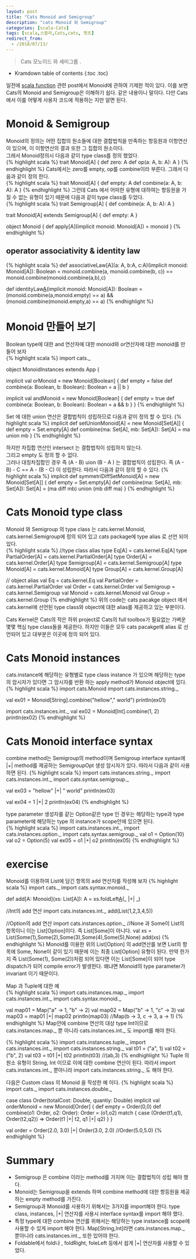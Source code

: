 ```yaml
---
layout: post
title: "Cats Monoid and Semigroup"
description: "cats Monoid 와 Semigroup"
categories: [scala-Cats]
tags: [scala,스칼라,Cats,cats, 켓츠]
redirect_from:
  - /2018/07/13/
---
```


> Cats 모노이드 와 세미그룹 .
>


* Kramdown table of contents
{:toc .toc}

일전에 [scala function](https://sslee05.github.io/blog/2017/09/09/scala-monoid/ "Monoid") 관련 post에서 Monoid에 관하여 기제한 적이 있다. 이를 보면 Cats의 Monoid and Semigroup은 이해하기 쉽다. 같은 내용이니 말이다. 다만 Cats에서 이를 어떻게 사용자 코드에 적용하는 지만 알면 된다.  

# Monoid & Semigroup
Monoid의 정의는 어떤 집합의 원소들에 대한 결합법칙을 만족하는 항등원과 이항연산이 있으며, 이 이항연산의 결과 또한 그 집합의 원소이다.  
그래서 Monoid정의시 다음과 같이 type class를 정의 했었다.  
{% highlight scala %}
trait Monoid[A] {
  def zero: A
  def op(a: A, b: A): A
}
{% endhighlight %}
Cats에서는 zero를 empty, op를 combine이라 부른다. 그래서 다음과 같이 정의 한다.  
{% highlight scala %}
trait Monoid[A] {
  def empty: A
  def combine(a: A, b: A): A
}
{% endhighlight %}
그런데 Cats 에서 어떠한 유형에 대하여는 항등원을 가질 수 없는 유형이 있기 때문에 다음과 같이 type class를 두었다.  
{% highlight scala %}
trait Semigroup[A] {
  def combine(a: A, b: A): A
}

trait Monoid[A] extends Semigroup[A] {
  def empty: A
}

object Monoid {
  def apply[A](implicit monoid: Monoid[A]) = monoid
}
{% endhighlight %}

## operator associativity & identity law
{% highlight scala %}
def associativeLaw[A](a: A, b:A, c:A)(implicit monoid: Monoid[A]): Boolean = 
  monoid.combine(a, monoid.combine(b, c)) ==  monoid.combine(monoid.combine(a,b),c) 
  
def identityLaw[A](a:A)(implicit monoid: Monoid[A]): Boolean = 
  (monoid.combine(a,monoid.empty) == a) && (monoid.combine(monoid.empty,a) == a)
{% endhighlight %}

# Monoid 만들어 보기 
Boolean type에 대한 and 연산자에 대한 monoid와 or연산자에 대한 monoid를 만들어 보자  
{% highlight scala %}
import cats._

object MonoidInstances extends App {
  
  implicit val orMonoid = new Monoid[Boolean] {
    def empty = false
    def combine(a: Boolean, b: Boolean): Boolean = a || b
  }
  
  implicit val andMonoid = new Monoid[Boolean] {
    def empty = true
    def combine(a: Boolean, b: Boolean): Boolean = a && b
  }
}
{% endhighlight %}

Set 에 대한 union 연산은 결합법칙이 성립하므로 다음과 같이 정의 할 수 있다.
{% highlight scala %}
implicit def setUnionMonoid[A] = new Monoid[Set[A]] {
  def empty = Set.empty[A]
  def combine(ma: Set[A], mb: Set[A]): Set[A] = ma union mb
}
{% endhighlight %}

하지만 차집합 연산인 intersect 는 결합법칙이 성립하지 않는다.  
그리고 empty 도 정의 할 수 없다.  
그러나 대칭차집합인 경우 즉 (A - B) uion (B - A ) 는  결합법칙이 성립한다. 즉 (A - B) - C == A - (B - C) 이 성립한다. 따라서 다음과 같이 정의 할 수 있다.
{% highlight scala %}
implicit def symmetriDiffSetMonoid[A] = new Monoid[Set[A]] {
  def empty = Set.empty[A]
  def combine(ma: Set[A], mb: Set[A]): Set[A] = 
    (ma diff mb) union (mb diff ma)
}
{% endhighlight %}

# Cats Monoid type class
Monoid 와 Semigroup 의 type class 는 cats.kernel.Monoid, cats.kernel.Semigroup에 정의 되어 있고 cats package에 type alias 로 선언 되어 있다.  
{% highlight scala %}
//type class alias
type Eq[A] = cats.kernel.Eq[A]
type PartialOrder[A] = cats.kernel.PartialOrder[A]
type Order[A] = cats.kernel.Order[A]
type Semigroup[A] = cats.kernel.Semigroup[A]
type Monoid[A] = cats.kernel.Monoid[A]
type Group[A] = cats.kernel.Group[A]

// object alias
val Eq = cats.kernel.Eq
val PartialOrder = cats.kernel.PartialOrder
val Order = cats.kernel.Order
val Semigroup = cats.kernel.Semigroup
val Monoid = cats.kernel.Monoid
val Group = cats.kernel.Group
{% endhighlight %}
위의 code는 cats pacakge object 에서 cats.kernel에 선언된 type class와 object에 대한 alias를 제공하고 있는 부분이다.  

Cats Kernel은 Cats의 작은 하위 project로 Cats의 full toolbox가 필요없는 가벼운 몇몇 핵심  type class들을 제공한다. 하지만 이들은 모두 cats pacakge에 alias 로 선언되어 있고 대부분은 이곳에 정의 되어 있다.  

# Cats Monoid instances
cats.instance에 해당하는 유형별로 type class instance 가 있으며 해당하는 type의 암시자가 있다면 그 암시자를 반환 하는 apply method가 Monoid object에 있다.  
{% highlight scala %}
import cats.Monoid
import cats.instances.string._
  
val ex01 = Monoid[String].combine("hellow"," world")
println(ex01)
  
import cats.instances.int._
val ex02 = Monoid[Int].combine(1, 2)
println(ex02)
{% endhighlight %}

# Cats Monoid interface syntax
combine method는 Semigroup의 method이며 Semigroup interface syntax에 |+| method를 제공하는 SemigroupOpt 생성 암시자가 있다. 따라서 다음과 같이 사용하면 된다.
{% highlight scala %}
import cats.instances.string._
import cats.instances.int._
import cats.syntax.semigroup._

val ex03 = "hellow" |+| " world"
println(ex03)
  
val ex04 = 1 |+| 2
println(ex04)
{% endhighlight %}

type parameter 생성자를 같는 Option같은 type 인 경우는 해당하는 type과 type parameter에 해당하는 type 의 instance가 scope안에 있으면 된다.  
{% highlight scala %}
import cats.instances.int._
import cats.instances.option._
import cats.syntax.semigroup._
val o1 = Option(10)
val o2 = Option(5)
val ex05 = o1 |+| o2
println(ex05)
{% endhighlight %}

# exercise
Monoid를 이용하여 List에 담긴 항목의  add 연산자를 작성해 보자
{% highlight scala %}
import cats._
import cats.syntax.monoid._

def add[A: Monoid](xs: List[A]): A = 
  xs.foldLeft[A](Monoid.empty[A])(_ |+| _)
  
//Int의 add 연산 
import cats.instances.int._
add(List(1,2,3,4,5))

//Option의 add 연산
import cats.instances.option._
//None 과 Some이 List의 항목이니 이는 List[Option]이다. 즉 List[Some]이 아니다.
val xs = List(Some(1),Some(2),Some(3),Some(4),Some(5),None)
add(xs)
{% endhighlight %}
Monoid를 이용한 위의 List[Option] 의 add연산를 보면 List의 항목에 Some, None이 같이 있기 때문에 이는 최종 List[Option] 유형이 된다. 만약 한가지 즉 List(Some(1), Some(2))처럼 되어 있다면 이는 List[Some]이 되어 type dispatch가 되어 compile error가 발생한다. 왜냐면 Monoid의 type parameter가 invariant 이기 때문이다.  
  

Map 과 Tuple에 대한 예  
{% highlight scala %}
import cats.instances.map._
import cats.instances.int._ 
import cats.syntax.monoid._
  
val map01 = Map("a" -> 1, "b" -> 2)
val map02 = Map("b" -> 1, "c" -> 3)
val map03 = map01 |+| map02
println(map03)
//Map(b -> 3, c -> 3, a -> 1)
{% endhighlight %}
Map안에 combine 연산의 대상 type Int이므로 cats.instances.map._ 뿐 아니라 cats.instances.int._ 도 import를 해야 한다.  

{% highlight scala %}
import cats.instances.tuple._
import cats.instances.int._
import cats.instances.string._
val t01 = ("a", 1)
val t02 = ("b", 2)
val t03 = t01 |+| t02
println(t03)
//(ab,3)
{% endhighlight %}
Tuple 의 원소 유형이 String, Int 이므로 이에 대한 combine 연산이 된다. 따라서 import cats.instances.int._ 뿐아니라 import cats.instances.string._ 도 해야 한다.  
  

다음은 Custom class 의 Monoid 을 작성한 예 이다.
{% highlight scala %}
import cats._
import cats.instances.double._

case class Order(totalCost: Double, quantiy: Double)
implicit val orderMonoid = new Monoid[Order] {
  def empty = Order(0,0)
  def combine(o1: Order, o2: Order): Order = (o1,o2) match {
    case (Order(t1,q1), Order(t2,q2)) => Order(t1 |+| t2, q1 |+| q2) 
  }
}

val order = Order(2.0, 3.0) |+| Order(3.0, 2.0)
//Order(5.0,5.0)
{% endhighlight %}

# Summary
- Semigroup 은 combine 이라는 method를 가지며 이는 결합법칙이 성립 해야 했다.  
- Monoid는 Semigroup을 extends 하며 combine method에 대한 항등원을 제공하는 empty method를 가진다.  
- Semigroup과 Monoid를 사용하기 위해서는 3가지를 import해야 한다. type class, instances, \|+\| 연산자를 사용시 interface syntax를 import 해야 했다.  
- 특정 type에 대한 combine 연산를 위해서는 해당하는 type instance를 scope에 사용할 수 있게 import 해야 한다. Map[String,Int]라면 cats.instances.map._ 뿐아니라 cats.instances.int._ 또한 있어야 한다.  
- Foldable에서 fold나 , foldRight, foleLeft 등에서 쉽게 \|+\| 연산자를 사용할 수 있었다.  

[^1]: This is a footnote.

[kramdown]: https://kramdown.gettalong.org/
[Simple Texture]: https://github.com/yizeng/jekyll-theme-simple-texture
